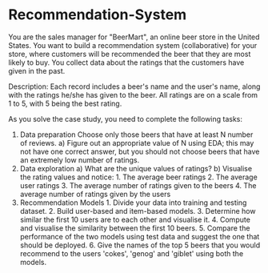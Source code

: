 # Recommendation-System
You are the sales manager for "BeerMart", an online beer store in the United States. You want to build a recommendation system (collaborative) for your store, where customers will be recommended the beer that they are most likely to buy. You collect data about the ratings that the customers have given in the past. 

Description: Each record includes a beer's name and the user's name, along with the ratings he/she has given to the beer. All ratings are on a scale from 1 to 5, with 5 being the best rating.     

As you solve the case study, you need to complete the following tasks:  
1. Data preparation  Choose only those beers that have at least N number of reviews. 
     a) Figure out an appropriate value of N using EDA; this may not have one correct answer, but you should not choose beers that have an extremely low number of ratings.
2. Data exploration
     a) What are the unique values of ratings?
     b) Visualise the rating values and notice:
        1. The average beer ratings
        2. The average user ratings
        3. The average number of ratings given to the beers
        4. The average number of ratings given by the users
 3. Recommendation Models
        1. Divide your data into training and testing dataset.
        2. Build user-based and item-based models.
        3. Determine how similar the first 10 users are to each other and visualise it.
        4. Compute and visualise the similarity between the first 10 beers.
        5. Compare the performance of the two models using test data and suggest the one that should be deployed.
        6. Give the names of the top 5 beers that you would recommend to the users 'cokes', 'genog' and 'giblet' using both the models.
